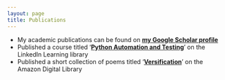 ```yaml
---
layout: page
title: Publications
---
```


 - My academic publications can be found on **[my Google Scholar profile](https://scholar.google.com/citations?user=K3ttv8gAAAAJ&hl=en)**
- Published a course titled ‘**[Python Automation and Testing](https://www.linkedin.com/learning/python-automation-and-testing)**’ on the LinkedIn Learning library
- Published a short collection of poems titled ‘**[Versification](https://www.amazon.com/Versification-journey-converting-thoughts-verses-ebook/dp/B07DGQ4FRR)**’ on the Amazon Digital Library
